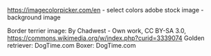 https://imagecolorpicker.com/en - select colors
adobe stock image - background image


Border terrier image: By Chadwest - Own work, CC BY-SA 3.0, https://commons.wikimedia.org/w/index.php?curid=3339074
Golden retriever: DogTime.com
Boxer: DogTime.com
